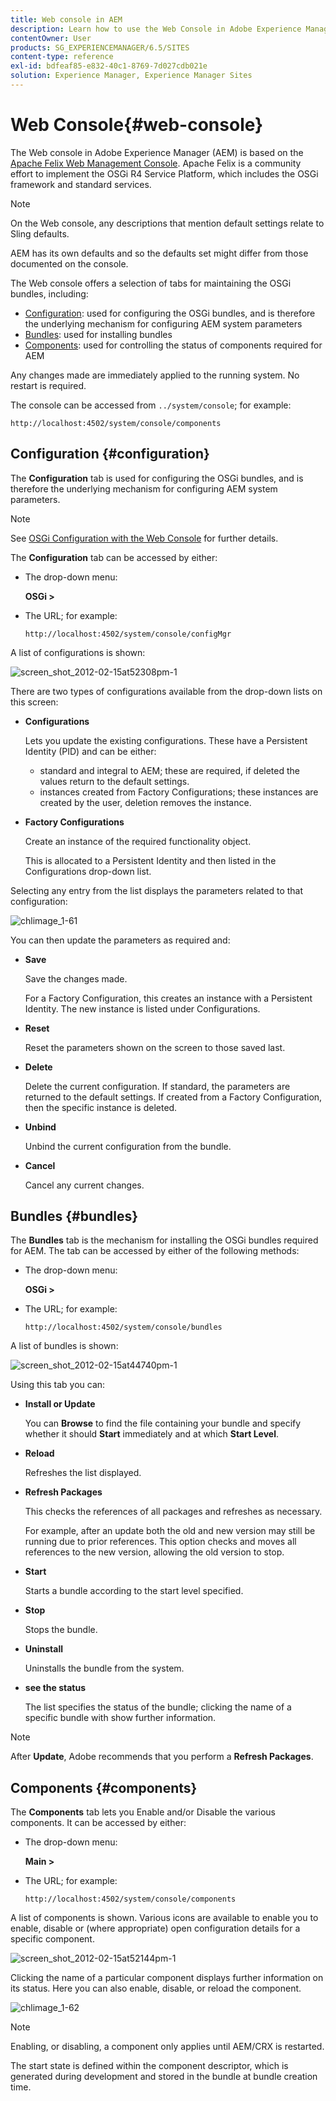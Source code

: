 ```yaml
---
title: Web console in AEM
description: Learn how to use the Web Console in Adobe Experience Manager (AEM).
contentOwner: User
products: SG_EXPERIENCEMANAGER/6.5/SITES
content-type: reference
exl-id: bdfeaf85-e832-40c1-8769-7d027cdb021e
solution: Experience Manager, Experience Manager Sites
---
```

# Web Console{#web-console}

The Web console in Adobe Experience Manager (AEM) is based on the [Apache Felix Web Management Console](https://felix.apache.org/documentation/subprojects/apache-felix-web-console.html). Apache Felix is a community effort to implement the OSGi R4 Service Platform, which includes the OSGi framework and standard services.

>[!NOTE]
>
>On the Web console, any descriptions that mention default settings relate to Sling defaults.
>
>AEM has its own defaults and so the defaults set might differ from those documented on the console.

The Web console offers a selection of tabs for maintaining the OSGi bundles, including:

* [Configuration](#configuration): used for configuring the OSGi bundles, and is therefore the underlying mechanism for configuring AEM system parameters
* [Bundles](#bundles): used for installing bundles
* [Components](#components): used for controlling the status of components required for AEM

Any changes made are immediately applied to the running system. No restart is required.

The console can be accessed from `../system/console`; for example:

`http://localhost:4502/system/console/components`

## Configuration {#configuration}

The **Configuration** tab is used for configuring the OSGi bundles, and is therefore the underlying mechanism for configuring AEM system parameters.

>[!NOTE]
>
>See [OSGi Configuration with the Web Console](/help/sites-deploying/configuring-osgi.md#osgi-configuration-with-the-web-console) for further details.

The **Configuration** tab can be accessed by either:

* The drop-down menu:

  **OSGi &gt;**

* The URL; for example:

  `http://localhost:4502/system/console/configMgr`

A list of configurations is shown:

![screen_shot_2012-02-15at52308pm-1](assets/screen_shot_2012-02-15at52308pm-1.png)

There are two types of configurations available from the drop-down lists on this screen:

* **Configurations**

  Lets you update the existing configurations. These have a Persistent Identity (PID) and can be either:

    * standard and integral to AEM; these are required, if deleted the values return to the default settings.
    * instances created from Factory Configurations; these instances are created by the user, deletion removes the instance.

* **Factory Configurations**

  Create an instance of the required functionality object.

  This is allocated to a Persistent Identity and then listed in the Configurations drop-down list.

Selecting any entry from the list displays the parameters related to that configuration:

![chlimage_1-61](assets/chlimage_1-61.png)

You can then update the parameters as required and:

* **Save**

  Save the changes made.

  For a Factory Configuration, this creates an instance with a Persistent Identity. The new instance is listed under Configurations.

* **Reset**

  Reset the parameters shown on the screen to those saved last.

* **Delete**

  Delete the current configuration. If standard, the parameters are returned to the default settings. If created from a Factory Configuration, then the specific instance is deleted.

* **Unbind**

  Unbind the current configuration from the bundle.

* **Cancel**

  Cancel any current changes.

## Bundles {#bundles}

The **Bundles** tab is the mechanism for installing the OSGi bundles required for AEM. The tab can be accessed by either of the following methods:

* The drop-down menu:

  **OSGi &gt;**

* The URL; for example:

  `http://localhost:4502/system/console/bundles`

A list of bundles is shown:

![screen_shot_2012-02-15at44740pm-1](assets/screen_shot_2012-02-15at44740pm-1.png)

Using this tab you can:

* **Install or Update**

  You can **Browse** to find the file containing your bundle and specify whether it should **Start** immediately and at which **Start Level**.

* **Reload**

  Refreshes the list displayed.

* **Refresh Packages**

  This checks the references of all packages and refreshes as necessary.

  For example, after an update both the old and new version may still be running due to prior references. This option checks and moves all references to the new version, allowing the old version to stop.

* **Start**

  Starts a bundle according to the start level specified.

* **Stop**

  Stops the bundle.

* **Uninstall**

  Uninstalls the bundle from the system.

* **see the status**

  The list specifies the status of the bundle; clicking the name of a specific bundle with show further information.

>[!NOTE]
>
>After **Update**, Adobe recommends that you perform a **Refresh Packages**.

## Components {#components}

The **Components** tab lets you Enable and/or Disable the various components. It can be accessed by either:

* The drop-down menu:

  **Main &gt;**

* The URL; for example:

  `http://localhost:4502/system/console/components`

A list of components is shown. Various icons are available to enable you to enable, disable or (where appropriate) open configuration details for a specific component.

![screen_shot_2012-02-15at52144pm-1](assets/screen_shot_2012-02-15at52144pm-1.png)

Clicking the name of a particular component displays further information on its status. Here you can also enable, disable, or reload the component.

![chlimage_1-62](assets/chlimage_1-62.png)

>[!NOTE]
>
>Enabling, or disabling, a component only applies until AEM/CRX is restarted.
>
>The start state is defined within the component descriptor, which is generated during development and stored in the bundle at bundle creation time.

